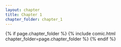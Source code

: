```yaml
---
layout: chapter
title: Chapter 1
chapter_folder: chapter_1
---
```


{% if page.chapter_folder %}
    {% include comic.html chapter_folder=page.chapter_folder %}
{% endif %}